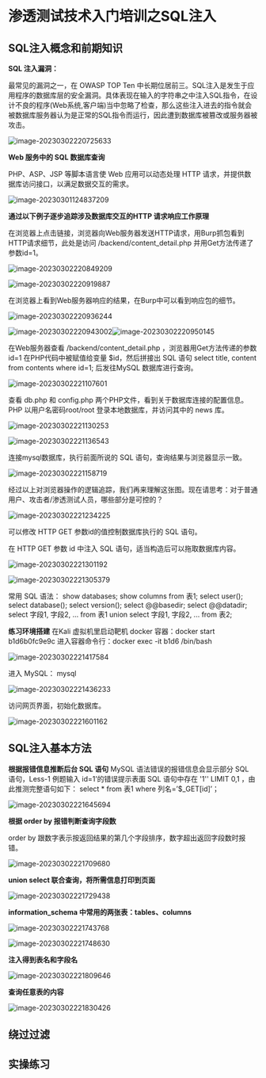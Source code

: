 # 渗透测试技术入门培训之SQL注入

## SQL注入概念和前期知识

**SQL 注入漏洞：**

最常见的漏洞之一，在 OWASP TOP Ten 中长期位居前三。SQL注入是发生于应用程序的数据库层的安全漏洞。具体表现在输入的字符串之中注入SQL指令，在设计不良的程序(Web系统,客户端)当中忽略了检查，那么这些注入进去的指令就会被数据库服务器认为是正常的SQL指令而运行，因此遭到数据库被篡改或服务器被攻击。

![image-20230302220725633](https://raw.githubusercontent.com/countdracular/pic-md/main/202303022207730.png)

**Web 服务中的 SQL 数据库查询**

PHP、ASP、JSP 等脚本语言使 Web 应用可以动态处理 HTTP 请求，并提供数据库访问接口，以满足数据交互的需求。

![image-20230301124837209](https://raw.githubusercontent.com/countdracular/pic-md/main/202303011248346.png)

**通过以下例子逐步追踪涉及数据库交互的HTTP 请求响应工作原理**

在浏览器上点击链接，浏览器向Web服务器发送HTTP请求，用Burp抓包看到HTTP请求细节，此处是访问 /backend/content_detail.php 并用Get方法传递了参数id=1。

![image-20230302220849209](https://raw.githubusercontent.com/countdracular/pic-md/main/202303022208257.png)

![image-20230302220919887](https://raw.githubusercontent.com/countdracular/pic-md/main/202303022209930.png)

在浏览器上看到Web服务器响应的结果，在Burp中可以看到响应包的细节。

![image-20230302220936244](https://raw.githubusercontent.com/countdracular/pic-md/main/202303022209290.png)

![image-20230302220943002](https://raw.githubusercontent.com/countdracular/pic-md/main/202303022209042.png)![image-20230302220950145](https://raw.githubusercontent.com/countdracular/pic-md/main/202303022209188.png)

在Web服务器查看 /backend/content_detail.php ，浏览器用Get方法传递的参数 id=1 在PHP代码中被赋值给变量 $id，然后拼接出 SQL 语句 select title, content from contents where id=1; 后发往MySQL 数据库进行查询。

![image-20230302221107601](https://raw.githubusercontent.com/countdracular/pic-md/main/202303022211649.png)

查看 db.php 和 config.php 两个PHP文件，看到关于数据库连接的配置信息。PHP 以用户名密码root/root 登录本地数据库，并访问其中的 news 库。

![image-20230302221130253](https://raw.githubusercontent.com/countdracular/pic-md/main/202303022211301.png)

![image-20230302221136543](https://raw.githubusercontent.com/countdracular/pic-md/main/202303022211588.png)

连接mysql数据库，执行前面所说的 SQL 语句，查询结果与浏览器显示一致。

![image-20230302221158719](https://raw.githubusercontent.com/countdracular/pic-md/main/202303022211787.png)

经过以上对浏览器操作的逻辑追踪，我们再来理解这张图。现在请思考：对于普通用户、攻击者/渗透测试人员，哪些部分是可控的？

![image-20230302221234225](https://raw.githubusercontent.com/countdracular/pic-md/main/202303022212300.png)

可以修改 HTTP GET 参数id的值控制数据库执行的 SQL 语句。



在 HTTP GET 参数 id 中注入 SQL 语句，适当构造后可以拖取数据库内容。

![image-20230302221301192](https://raw.githubusercontent.com/countdracular/pic-md/main/202303022213243.png)

![image-20230302221305379](https://raw.githubusercontent.com/countdracular/pic-md/main/202303022213418.png)

常用 SQL 语法：
show databases;
show columns from 表1;
select user(); select database(); select version(); select @@basedir; select @@datadir;
select 字段1, 字段2, ... from 表1 union select 字段1, 字段2, ... from 表2;

**练习环境搭建**
在Kali 虚拟机里启动靶机 docker 容器：docker start b1d6b0fc9e9c
进入容器命令行：docker exec -it b1d6 /bin/bash

![image-20230302221417584](https://raw.githubusercontent.com/countdracular/pic-md/main/202303022214637.png)

进入 MySQL： mysql

![image-20230302221436233](https://raw.githubusercontent.com/countdracular/pic-md/main/202303022214280.png)

访问网页界面，初始化数据库。

![image-20230302221601162](https://raw.githubusercontent.com/countdracular/pic-md/main/202303022216205.png)

## SQL注入基本方法

**根据报错信息推断后台 SQL 语句**
MySQL 语法错误的报错信息会显示部分 SQL 语句，Less-1 例题输入 id=1’的错误提示表面 SQL 语句中存在 '1'' LIMIT 0,1 ，由此推测完整语句如下：
select * from 表1 where 列名=’$_GET[id]’；

![image-20230302221645694](https://raw.githubusercontent.com/countdracular/pic-md/main/202303022216748.png)

**根据 order by 报错判断查询字段数**

order by 跟数字表示按返回结果的第几个字段排序，数字超出返回字段数时报错。

![image-20230302221709680](https://raw.githubusercontent.com/countdracular/pic-md/main/202303022217720.png)

**union select 联合查询，将所需信息打印到页面**

![image-20230302221729438](https://raw.githubusercontent.com/countdracular/pic-md/main/202303022217471.png)

**information_schema 中常用的两张表：tables、columns**

![image-20230302221743768](https://raw.githubusercontent.com/countdracular/pic-md/main/202303022217814.png)

![image-20230302221748630](https://raw.githubusercontent.com/countdracular/pic-md/main/202303022217666.png)

**注入得到表名和字段名**

![image-20230302221809646](https://raw.githubusercontent.com/countdracular/pic-md/main/202303022218694.png)

**查询任意表的内容**

![image-20230302221830426](https://raw.githubusercontent.com/countdracular/pic-md/main/202303022218490.png)

## 绕过过滤

## 实操练习
